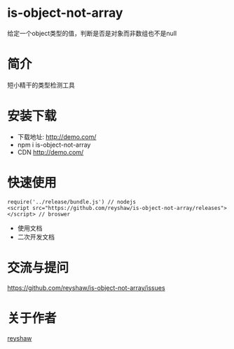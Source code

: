# is-object-not-array
给定一个object类型的值，判断是否是对象而非数组也不是null

# 简介
短小精干的类型检测工具

# 安装下载
- 下载地址: http://demo.com/
- npm i is-object-not-array
- CDN http://demo.com/

# 快速使用
```
require('../release/bundle.js') // nodejs
<script src="https://github.com/reyshaw/is-object-not-array/releases"></script> // broswer
```
- 使用文档
- 二次开发文档
  
# 交流与提问
https://github.com/reyshaw/is-object-not-array/issues
# 关于作者
[reyshaw](http://localhost:8080/)


